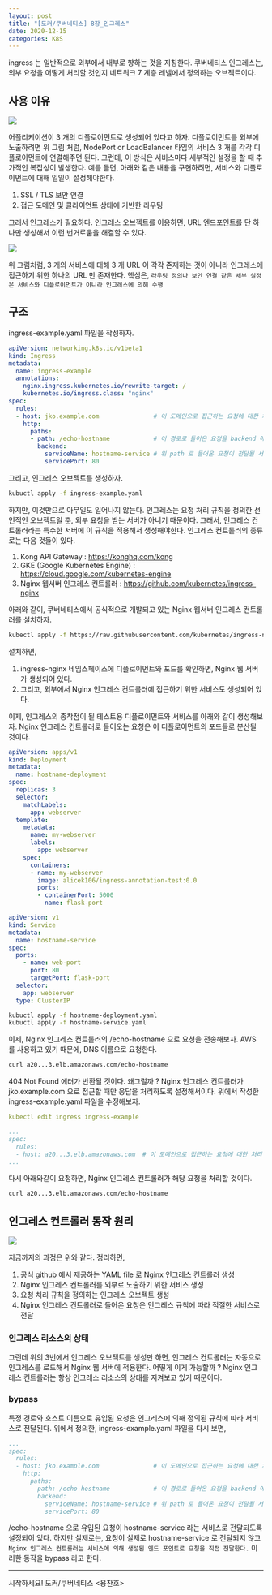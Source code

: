 ```yaml
---
layout: post
title: "[도커/쿠버네티스] 8장_인그레스"
date: 2020-12-15
categories: K8S
---
```


ingress 는 일반적으로 외부에서 내부로 향하는 것을 지칭한다.
쿠버네티스 인그레스는, 외부 요청을 어떻게 처리할 것인지 네트워크 7 계층 레벨에서 정의하는 오브젝트이다.

## 사용 이유

![](/image/deployment-service.png)

어플리케이션이 3 개의 디플로이먼트로 생성되어 있다고 하자.
디플로이먼트를 외부에 노출하려면 위 그림 처럼, 
NodePort or LoadBalancer 타입의 서비스 3 개를 각각 디플로이먼트에 연결해주면 된다.
그런데, 이 방식은 서비스마다 세부적인 설정을 할 때 추가적인 복잡성이 발생한다.
예를 들면, 아래와 같은 내용을 구현하려면, 서비스와 디플로이먼트에 대해 일일이 설정해야한다.

1. SSL / TLS 보안 연결
2. 접근 도메인 및 클라이언트 상태에 기반한 라우팅

그래서 인그레스가 필요하다.
인그레스 오브젝트를 이용하면, URL 엔드포인트를 단 하나만 생성해서 이런 번거로움을 해결할 수 있다.

![](/image/deployment-service-ingress.png)

위 그림처럼, 3 개의 서비스에 대해 3 개 URL 이 각각 존재하는 것이 아니라
인그레스에 접근하기 위한 하나의 URL 만 존재한다.
핵심은, `라우팅 정의나 보안 연결 같은 세부 설정은 서비스와 디플로이먼트가 이니라 인그레스에 의해 수행`

## 구조

ingress-example.yaml 파일을 작성하자.

```yaml
apiVersion: networking.k8s.io/v1beta1
kind: Ingress
metadata:
  name: ingress-example
  annotations:
    nginx.ingress.kubernetes.io/rewrite-target: /
    kubernetes.io/ingress.class: "nginx"
spec:
  rules:
  - host: jko.example.com               # 이 도메인으로 접근하는 요청에 대한 처리 규칙 정의
    http:
      paths:
      - path: /echo-hostname            # 이 경로로 들어온 요청을 backend 에 정의한 서비스로 전달
        backend:
          serviceName: hostname-service # 위 path 로 들어온 요청이 전달될 서비스의 이름
          servicePort: 80
```

그리고, 인그레스 오브젝트를 생성하자.

```bash
kubuctl apply -f ingress-example.yaml
```

하지만, 이것만으로 아무일도 일어나지 않는다.
인그레스는 요청 처리 규칙을 정의한 선언적인 오브젝트일 뿐, 외부 요청을 받는 서버가 아니기 때문이다.
그래서, 인그레스 컨트롤러라는 특수한 서버에 이 규칙을 적용해서 생성해야한다.
인그레스 컨트롤러의 종류로는 다음 것들이 있다.

1. Kong API Gateway : https://konghq.com/kong
2. GKE (Google Kubernetes Engine) : https://cloud.google.com/kubernetes-engine
3. Nginx 웹서버 인그레스 컨트롤러 : https://github.com/kubernetes/ingress-nginx

아래와 같이,
쿠버네티스에서 공식적으로 개발되고 있는 Nginx 웹서버 인그레스 컨트롤러를 설치하자.

```bash
kubectl apply -f https://raw.githubusercontent.com/kubernetes/ingress-nginx/controller-v0.41.2/deploy/static/provider/aws/deploy.yaml
```

설치하면,

1. ingress-nginx 네임스페이스에 디플로이먼트와 포드를 확인하면, Nginx 웹 서버가 생성되어 있다.
2. 그리고, 외부에서 Nginx 인그레스 컨트롤러에 접근하기 위한 서비스도 생성되어 있다. 

이제, 인그레스의 종착점이 될 테스트용 디플로이먼트와 서비스를 아래와 같이 생성해보자.
Nginx 인그레스 컨트롤러로 들어오는 요청은 이 디플로이먼트의 포드들로 분산될 것이다.

```yaml
apiVersion: apps/v1
kind: Deployment
metadata:
  name: hostname-deployment
spec:
  replicas: 3
  selector:
    matchLabels:
      app: webserver
  template:
    metadata:
      name: my-webserver
      labels:
        app: webserver
    spec:
      containers:
      - name: my-webserver
        image: alicek106/ingress-annotation-test:0.0
        ports:
        - containerPort: 5000
          name: flask-port
```

```yaml
apiVersion: v1
kind: Service
metadata:
  name: hostname-service
spec:
  ports:
    - name: web-port
      port: 80
      targetPort: flask-port
  selector:
    app: webserver
  type: ClusterIP
```

```bash
kubuctl apply -f hostname-deployment.yaml
kubuctl apply -f hostname-service.yaml
```

이제, Nginx 인그레스 컨트롤러의 /echo-hostname 으로 요청을 전송해보자.
AWS 를 사용하고 있기 때문에, DNS 이름으로 요청한다.

```bash
curl a20...3.elb.amazonaws.com/echo-hostname
```

404 Not Found 에러가 반환될 것이다. 왜그럴까 ?
Nginx 인그레스 컨트롤러가 jko.example.com 으로 접근할 때만 응답을 처리하도록 설정해서이다.
위에서 작성한 ingress-example.yaml 파일을 수정해보자.

```yaml
kubectl edit ingress ingress-example

...
spec:
  rules:
  - host: a20...3.elb.amazonaws.com  # 이 도메인으로 접근하는 요청에 대한 처리 규칙 정의
...
```

다시 아래와같이 요청하면, Nginx 인그레스 컨트롤러가 해당 요청을 처리할 것이다.

```bash
curl a20...3.elb.amazonaws.com/echo-hostname
```

## 인그레스 컨트롤러 동작 원리

![](/image/ingress-controller-all.png)

지금까지의 과정은 위와 같다. 정리하면,

1. 공식 github 에서 제공하는 YAML file 로 Nginx 인그레스 컨트롤러 생성
2. Nginx 인그레스 컨트롤러를 외부로 노출하기 위한 서비스 생성
3. 요청 처리 규칙을 정의하는 인그레스 오브젝트 생성
4. Nginx 인그레스 컨트롤러로 들어온 요청은 인그레스 규칙에 따라 적절한 서비스로 전달

### 인그레스 리소스의 상태

그런데 위의 3번에서 인그레스 오브젝트를 생성만 하면,
인그레스 컨트롤러는 자동으로 인그레스를 로드해서 Nginx 웹 서버에 적용한다.
어떻게 이게 가능할까 ?
Nginx 인그레스 컨트롤러는 항상 인그레스 리소스의 상태를 지켜보고 있기 때문이다.

### bypass

특정 경로와 호스트 이름으로 유입된 요청은 인그레스에 의해 정의된 규칙에 따라 서비스로 전달된다.
위에서 정의한, ingress-example.yaml 파일을 다시 보면,

```yaml
...
spec:
  rules:
  - host: jko.example.com               # 이 도메인으로 접근하는 요청에 대한 처리 규칙 정의
    http:
      paths:
      - path: /echo-hostname            # 이 경로로 들어온 요청을 backend 에 정의한 서비스로 전달
        backend:
          serviceName: hostname-service # 위 path 로 들어온 요청이 전달될 서비스의 이름
          servicePort: 80
```

/echo-hostname  으로 유입된 요청이 hostname-service 라는 서비스로 전달되도록 설정되어 있다.
하지만 실제로는, 요청이 실제로 hostname-service 로 전달되지 않고
`Nginx 인그레스 컨트롤러는 서비스에 의해 생성된 엔드 포인트로 요청을 직접 전달한다.`
이러한 동작을 bypass 라고 한다.

---

시작하세요! 도커/쿠버네티스 <용찬호>